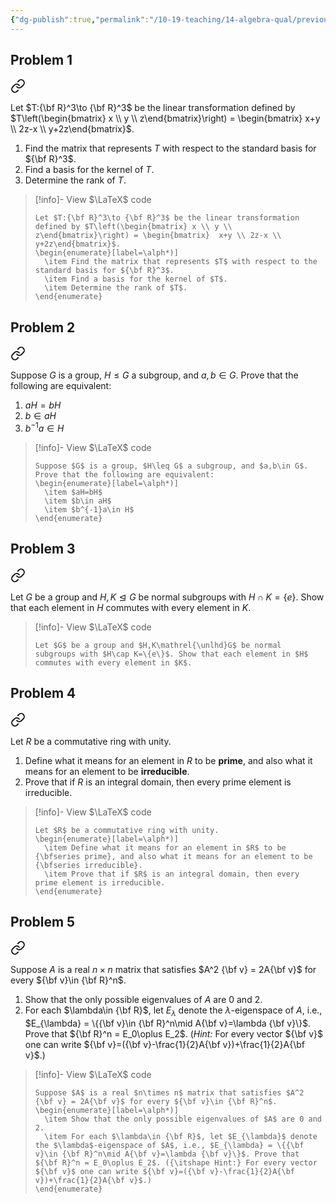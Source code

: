 ```yaml
---
{"dg-publish":true,"permalink":"/10-19-teaching/14-algebra-qual/previous-exams/algebra-qual-2018-09/","updated":"2025-03-18T10:37:20-07:00"}
---
```


## Problem 1


<div class="transclusion internal-embed is-loaded"><a class="markdown-embed-link" href="/10-19-teaching/14-algebra-qual/problem-bank/linear-algebra/computations-with-a-given-linear-transformation/" aria-label="Open link"><svg xmlns="http://www.w3.org/2000/svg" width="24" height="24" viewBox="0 0 24 24" fill="none" stroke="currentColor" stroke-width="2" stroke-linecap="round" stroke-linejoin="round" class="svg-icon lucide-link"><path d="M10 13a5 5 0 0 0 7.54.54l3-3a5 5 0 0 0-7.07-7.07l-1.72 1.71"></path><path d="M14 11a5 5 0 0 0-7.54-.54l-3 3a5 5 0 0 0 7.07 7.07l1.71-1.71"></path></svg></a><div class="markdown-embed">




Let $T:{\bf R}^3\to {\bf R}^3$ be the linear transformation defined by $T\left(\begin{bmatrix} x \\ y \\ z\end{bmatrix}\right) = \begin{bmatrix}  x+y \\ 2z-x \\ y+2z\end{bmatrix}$.

1. Find the matrix that represents $T$ with respect to the standard basis for ${\bf R}^3$.
2. Find a basis for the kernel of $T$.
3. Determine the rank of $T$.

> [!info]- View $\LaTeX$ code
> ```
> Let $T:{\bf R}^3\to {\bf R}^3$ be the linear transformation defined by $T\left(\begin{bmatrix} x \\ y \\ z\end{bmatrix}\right) = \begin{bmatrix}  x+y \\ 2z-x \\ y+2z\end{bmatrix}$.
> \begin{enumerate}[label=\alph*)]
> 	\item Find the matrix that represents $T$ with respect to the standard basis for ${\bf R}^3$.
> 	\item Find a basis for the kernel of $T$.
> 	\item Determine the rank of $T$.
> \end{enumerate}
> ```

</div></div>

## Problem 2


<div class="transclusion internal-embed is-loaded"><a class="markdown-embed-link" href="/10-19-teaching/14-algebra-qual/problem-bank/group-theory/comparing-cosets/" aria-label="Open link"><svg xmlns="http://www.w3.org/2000/svg" width="24" height="24" viewBox="0 0 24 24" fill="none" stroke="currentColor" stroke-width="2" stroke-linecap="round" stroke-linejoin="round" class="svg-icon lucide-link"><path d="M10 13a5 5 0 0 0 7.54.54l3-3a5 5 0 0 0-7.07-7.07l-1.72 1.71"></path><path d="M14 11a5 5 0 0 0-7.54-.54l-3 3a5 5 0 0 0 7.07 7.07l1.71-1.71"></path></svg></a><div class="markdown-embed">




Suppose $G$ is a group, $H\leq G$ a subgroup, and $a,b\in G$. Prove that the following are equivalent:

1. $aH=bH$
2. $b\in aH$
3. $b^{-1}a\in H$

> [!info]- View $\LaTeX$ code
> ```
> Suppose $G$ is a group, $H\leq G$ a subgroup, and $a,b\in G$. Prove that the following are equivalent:
> \begin{enumerate}[label=\alph*)]
> 	\item $aH=bH$
> 	\item $b\in aH$
> 	\item $b^{-1}a\in H$
> \end{enumerate}
> ```

</div></div>

## Problem 3


<div class="transclusion internal-embed is-loaded"><a class="markdown-embed-link" href="/10-19-teaching/14-algebra-qual/problem-bank/group-theory/normal-subgroups-with-trivial-intersection/" aria-label="Open link"><svg xmlns="http://www.w3.org/2000/svg" width="24" height="24" viewBox="0 0 24 24" fill="none" stroke="currentColor" stroke-width="2" stroke-linecap="round" stroke-linejoin="round" class="svg-icon lucide-link"><path d="M10 13a5 5 0 0 0 7.54.54l3-3a5 5 0 0 0-7.07-7.07l-1.72 1.71"></path><path d="M14 11a5 5 0 0 0-7.54-.54l-3 3a5 5 0 0 0 7.07 7.07l1.71-1.71"></path></svg></a><div class="markdown-embed">




Let $G$ be a group and $H,K\mathrel{\unlhd}G$ be normal subgroups with $H\cap K=\{e\}$. Show that each element in $H$ commutes with every element in $K$.

> [!info]- View $\LaTeX$ code
> ```
> Let $G$ be a group and $H,K\mathrel{\unlhd}G$ be normal subgroups with $H\cap K=\{e\}$. Show that each element in $H$ commutes with every element in $K$.
> ```

</div></div>

## Problem 4


<div class="transclusion internal-embed is-loaded"><a class="markdown-embed-link" href="/10-19-teaching/14-algebra-qual/problem-bank/ring-theory/prime-and-irreducible-elements-in-a-commutative-ring/" aria-label="Open link"><svg xmlns="http://www.w3.org/2000/svg" width="24" height="24" viewBox="0 0 24 24" fill="none" stroke="currentColor" stroke-width="2" stroke-linecap="round" stroke-linejoin="round" class="svg-icon lucide-link"><path d="M10 13a5 5 0 0 0 7.54.54l3-3a5 5 0 0 0-7.07-7.07l-1.72 1.71"></path><path d="M14 11a5 5 0 0 0-7.54-.54l-3 3a5 5 0 0 0 7.07 7.07l1.71-1.71"></path></svg></a><div class="markdown-embed">




Let $R$ be a commutative ring with unity.

1. Define what it means for an element in $R$ to be **prime**, and also what it means for an element to be **irreducible**.
2. Prove that if $R$ is an integral domain, then every prime element is irreducible.

> [!info]- View $\LaTeX$ code
> ```
> Let $R$ be a commutative ring with unity.
> \begin{enumerate}[label=\alph*)]
> 	\item Define what it means for an element in $R$ to be {\bfseries prime}, and also what it means for an element to be {\bfseries irreducible}.
> 	\item Prove that if $R$ is an integral domain, then every prime element is irreducible.
> \end{enumerate}
> ```

</div></div>

## Problem 5


<div class="transclusion internal-embed is-loaded"><a class="markdown-embed-link" href="/10-19-teaching/14-algebra-qual/problem-bank/linear-algebra/eigenvalues-and-eigenspaces-of-a-matrix-with-a-given-property/" aria-label="Open link"><svg xmlns="http://www.w3.org/2000/svg" width="24" height="24" viewBox="0 0 24 24" fill="none" stroke="currentColor" stroke-width="2" stroke-linecap="round" stroke-linejoin="round" class="svg-icon lucide-link"><path d="M10 13a5 5 0 0 0 7.54.54l3-3a5 5 0 0 0-7.07-7.07l-1.72 1.71"></path><path d="M14 11a5 5 0 0 0-7.54-.54l-3 3a5 5 0 0 0 7.07 7.07l1.71-1.71"></path></svg></a><div class="markdown-embed">




Suppose $A$ is a real $n\times n$ matrix that satisfies $A^2 {\bf v} = 2A{\bf v}$ for every ${\bf v}\in {\bf R}^n$.

1. Show that the only possible eigenvalues of $A$ are 0 and 2.
2. For each $\lambda\in {\bf R}$, let $E_{\lambda}$ denote the $\lambda$-eigenspace of $A$, i.e., $E_{\lambda} = \{{\bf v}\in {\bf R}^n\mid A{\bf v}=\lambda {\bf v}\}$. Prove that ${\bf R}^n = E_0\oplus E_2$. (*Hint:* For every vector ${\bf v}$ one can write ${\bf v}=({\bf v}-\frac{1}{2}A{\bf v})+\frac{1}{2}A{\bf v}$.)

> [!info]- View $\LaTeX$ code
> ```
> Suppose $A$ is a real $n\times n$ matrix that satisfies $A^2 {\bf v} = 2A{\bf v}$ for every ${\bf v}\in {\bf R}^n$.
> \begin{enumerate}[label=\alph*)]
> 	\item Show that the only possible eigenvalues of $A$ are 0 and 2.
> 	\item For each $\lambda\in {\bf R}$, let $E_{\lambda}$ denote the $\lambda$-eigenspace of $A$, i.e., $E_{\lambda} = \{{\bf v}\in {\bf R}^n\mid A{\bf v}=\lambda {\bf v}\}$. Prove that ${\bf R}^n = E_0\oplus E_2$. ({\itshape Hint:} For every vector ${\bf v}$ one can write ${\bf v}=({\bf v}-\frac{1}{2}A{\bf v})+\frac{1}{2}A{\bf v}$.)
> \end{enumerate}
> ```

</div></div>
